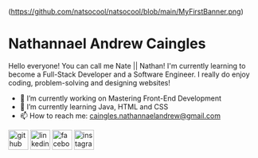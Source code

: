 (https://github.com/natsocool/natsocool/blob/main/MyFirstBanner.png)
# Nathannael Andrew Caingles
Hello everyone! You can call me Nate || Nathan! I'm currently learning to become a Full-Stack Developer and a Software Engineer. I really do enjoy coding, problem-solving and designing websites!

- 🔭 I’m currently working on Mastering Front-End Development 
- 🌱 I’m currently learning Java, HTML and CSS 
- 📫 How to reach me: caingles.nathannaelandrew@gmail.com 


[<img src='https://cdn.jsdelivr.net/npm/simple-icons@3.0.1/icons/github.svg' alt='github' height='40'>](https://github.com/natsocool)  [<img src='https://cdn.jsdelivr.net/npm/simple-icons@3.0.1/icons/linkedin.svg' alt='linkedin' height='40'>](https://www.linkedin.com/in/natsocool/)  [<img src='https://cdn.jsdelivr.net/npm/simple-icons@3.0.1/icons/facebook.svg' alt='facebook' height='40'>](https://www.facebook.com/https://www.facebook.com/nathannael.caingles.3)  [<img src='https://cdn.jsdelivr.net/npm/simple-icons@3.0.1/icons/instagram.svg' alt='instagram' height='40'>](https://www.instagram.com/_natsocool/)  

